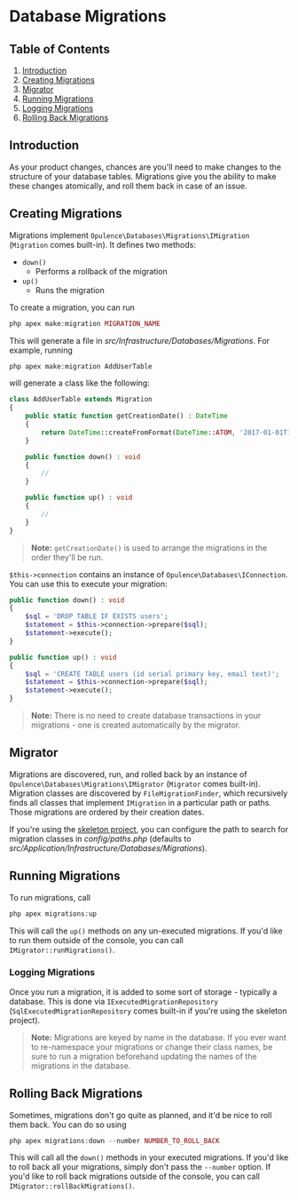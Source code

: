 # Database Migrations

## Table of Contents
1. [Introduction](#introduction)
2. [Creating Migrations](#creating-migrations)
3. [Migrator](#migrator)
4. [Running Migrations](#running-migrations)
  1. [Logging Migrations](#logging-migrations)
5. [Rolling Back Migrations](#rolling-back-migrations)

<h2 id="introduction">Introduction</h2>

As your product changes, chances are you'll need to make changes to the structure of your database tables.  Migrations give you the ability to make these changes atomically, and roll them back in case of an issue.

<h2 id="creating-migrations">Creating Migrations</h2>

Migrations implement `Opulence\Databases\Migrations\IMigration` (`Migration` comes built-in).  It defines two methods:

* `down()`
  * Performs a rollback of the migration
* `up()`
  * Runs the migration

To create a migration, you can run

```php
php apex make:migration MIGRATION_NAME
```

This will generate a file in _src/Infrastructure/Databases/Migrations_.  For example, running 

```php
php apex make:migration AddUserTable
```

will generate a class like the following:

```php
class AddUserTable extends Migration
{
    public static function getCreationDate() : DateTime
    {
        return DateTime::createFromFormat(DateTime::ATOM, '2017-01-01T12:00:00+00:00');
    }

    public function down() : void
    {
        // 
    }

    public function up() : void
    {
        // 
    }
}
```

> **Note:** `getCreationDate()` is used to arrange the migrations in the order they'll be run.

`$this->connection` contains an instance of `Opulence\Databases\IConnection`.  You can use this to execute your migration:

```php
public function down() : void
{
    $sql = 'DROP TABLE IF EXISTS users';
    $statement = $this->connection->prepare($sql);
    $statement->execute();
}

public function up() : void
{
    $sql = 'CREATE TABLE users (id serial primary key, email text)';
    $statement = $this->connection->prepare($sql);
    $statement->execute();
}
```

> **Note:** There is no need to create database transactions in your migrations - one is created automatically by the migrator.

<h2 id="migrator">Migrator</h2>

Migrations are discovered, run, and rolled back by an instance of `Opulence\Databases\Migrations\IMigrator` (`Migrator` comes built-in).  Migration classes are discovered by `FileMigrationFinder`, which recursively finds all classes that implement `IMigration` in a particular path or paths.  Those migrations are ordered by their creation dates.

If you're using the <a href="https://github.com/opulencephp/Project" target="_blank">skeleton project</a>, you can configure the path to search for migration classes in _config/paths.php_ (defaults to _src/Application/Infrastructure/Databases/Migrations_).

<h2 id="running-migrations">Running Migrations</h2>

To run migrations, call

```php
php apex migrations:up
```

This will call the `up()` methods on any un-executed migrations.  If you'd like to run them outside of the console, you can call `IMigrator::runMigrations()`.

<h3 id="logging-migrations">Logging Migrations</h3>

Once you run a migration, it is added to some sort of storage - typically a database.  This is done via `IExecutedMigrationRepository` (`SqlExecutedMigrationRepository` comes built-in if you're using the skeleton project).

> **Note:** Migrations are keyed by name in the database.  If you ever want to re-namespace your migrations or change their class names, be sure to run a migration beforehand updating the names of the migrations in the database.

<h2 id="rolling-back-migrations">Rolling Back Migrations</h2>

Sometimes, migrations don't go quite as planned, and it'd be nice to roll them back.  You can do so using

```php
php apex migrations:down --number NUMBER_TO_ROLL_BACK
```

This will call all the `down()` methods in your executed migrations.  If you'd like to roll back all your migrations, simply don't pass the `--number` option.  If you'd like to roll back migrations outside of the console, you can call `IMigrator::rollBackMigrations()`.